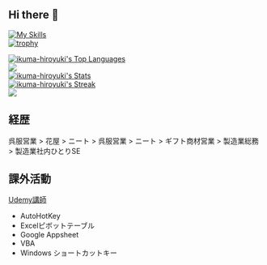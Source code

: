## Hi there 👋

[![My Skills](https://skillicons.dev/icons?i=vim,python)](https://skillicons.dev)
<br>
[![trophy](https://github-profile-trophy.vercel.app/?username=ikuma-hiroyuki&theme=dracula&column=5&count_private=true)](https://github.com/ryo-ma/github-profile-trophy)

[![ikuma-hiroyuki's Top Languages](https://github-readme-stats.vercel.app/api/top-langs/?username=ikuma-hiroyuki&theme=dracula&show_icons=true&hide_border=true&layout=compact&count_private=true)](https://github.com/anuraghazra/github-readme-stats)
<br>
[![](http://github-profile-summary-cards.vercel.app/api/cards/most-commit-language?username=ikuma-hiroyuki&theme=dracula&count_private=true)](https://github-profile-summary-cards.vercel.app/demo.html)
<br>
[![ikuma-hiroyuki's Stats](https://github-readme-stats.vercel.app/api?username=ikuma-hiroyuki&theme=dracula&show_icons=true&hide_border=true&count_private=true)](https://gh-stats-gen.vercel.app/)
<br>
[![ikuma-hiroyuki's Streak](https://github-readme-streak-stats.herokuapp.com/?user=ikuma-hiroyuki&theme=dracula&hide_border=true&count_private=true)](https://gh-stats-gen.vercel.app/)
<br>
[![](http://github-profile-summary-cards.vercel.app/api/cards/profile-details?username=ikuma-hiroyuki&theme=dracula&count_private=true)](https://github-profile-summary-cards.vercel.app/demo.html)


## 経歴

呉服営業 > 花屋 > ニート > 呉服営業 > ニート > ギフト商材営業 > 製造業総務 > 製造業社内ひとりSE

## 課外活動

[Udemy講師](https://www.udemy.com/user/yi-jiu-jian-bo-zhi/)
- AutoHotKey
- Excelピボットテーブル
- Google Appsheet
- VBA
- Windows ショートカットキー

<!-- https://badgen.net/ -->
<!--
**ikuma-hiroyuki/ikuma-hiroyuki** is a ✨ _special_ ✨ repository because its `README.md` (this file) appears on your GitHub profile.

Here are some ideas to get you started:

- 🔭 I’m currently working on ...
- 🌱 I’m currently learning ...
- 👯 I’m looking to collaborate on ...
- 🤔 I’m looking for help with ...
- 💬 Ask me about ...
- 📫 How to reach me: ...
- 😄 Pronouns: ...
- ⚡ Fun fact: ...
-->
